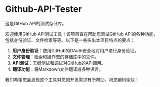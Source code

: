 # Github-API-Tester

这是GitHub API的测试存储库。

欢迎使用GitHub API测试工具！该项目旨在帮助您测试GitHub API的各种功能，包括身份验证、文件检索等等。以下是一些突出本项目特点的要点：

1. **用户身份验证**：使用GitHub的OAuth安全地对用户进行身份验证。
2. **文件管理**：检索和操作您的存储库中的文件。
3. **API测试**：无缝测试和调试对GitHub的API调用。
4. **翻译功能**：将Markdown文件翻译成多种语言。

我们希望您会发现这个工具对您的开发需求有所帮助。祝您编码愉快！
